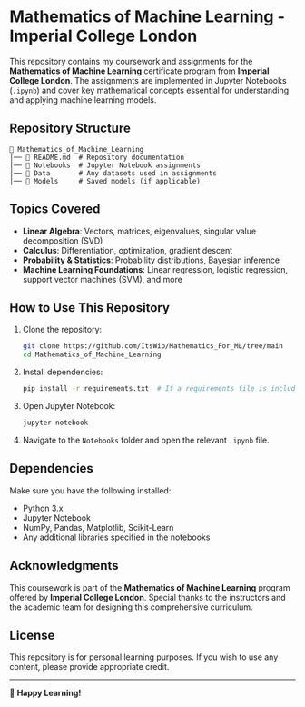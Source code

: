 # Mathematics of Machine Learning - Imperial College London

This repository contains my coursework and assignments for the **Mathematics of Machine Learning** certificate program from **Imperial College London**. The assignments are implemented in Jupyter Notebooks (`.ipynb`) and cover key mathematical concepts essential for understanding and applying machine learning models.

## Repository Structure

```
📂 Mathematics_of_Machine_Learning
│── 📄 README.md  # Repository documentation
│── 📁 Notebooks  # Jupyter Notebook assignments
│── 📁 Data       # Any datasets used in assignments
│── 📁 Models     # Saved models (if applicable)
```

## Topics Covered
- **Linear Algebra**: Vectors, matrices, eigenvalues, singular value decomposition (SVD)
- **Calculus**: Differentiation, optimization, gradient descent
- **Probability & Statistics**: Probability distributions, Bayesian inference
- **Machine Learning Foundations**: Linear regression, logistic regression, support vector machines (SVM), and more

## How to Use This Repository
1. Clone the repository:
   ```sh
   git clone https://github.com/ItsWip/Mathematics_For_ML/tree/main
   cd Mathematics_of_Machine_Learning
   ```
2. Install dependencies:
   ```sh
   pip install -r requirements.txt  # If a requirements file is included
   ```
3. Open Jupyter Notebook:
   ```sh
   jupyter notebook
   ```
4. Navigate to the `Notebooks` folder and open the relevant `.ipynb` file.

## Dependencies
Make sure you have the following installed:
- Python 3.x
- Jupyter Notebook
- NumPy, Pandas, Matplotlib, Scikit-Learn
- Any additional libraries specified in the notebooks

## Acknowledgments
This coursework is part of the **Mathematics of Machine Learning** program offered by **Imperial College London**. Special thanks to the instructors and the academic team for designing this comprehensive curriculum.

## License
This repository is for personal learning purposes. If you wish to use any content, please provide appropriate credit.

---
🚀 **Happy Learning!**

